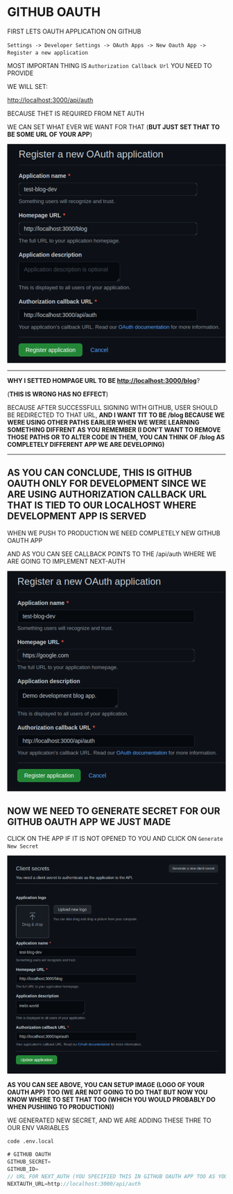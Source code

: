 # GITHUB OAUTH

FIRST LETS OAUTH APPLICATION ON GITHUB

`Settings -> Developer Settings -> OAuth Apps -> New Oauth App -> Register a new application`

MOST IMPORTAN THING IS `Authorization Callback Url` YOU NEED TO PROVIDE

WE WILL SET:

<http://localhost:3000/api/auth>

BECAUSE THET IS REQUIRED FROM NET AUTH

WE CAN SET WHAT EVER WE WANT FOR THAT (**BUT JUST SET THAT TO BE SOME URL OF YOUR APP**)

![github oauth](images/githubregoauthapp.png)

***

**WHY I SETTED HOMPAGE URL TO BE <http://localhost:3000/blog>**? 

(**THIS IS WRONG HAS NO EFFECT**)

BECAUSE AFTER SUCCESSFULL SIGNING WITH GITHUB, USER SHOULD BE REDIRECTED TO THAT URL, **AND I WANT TIT TO BE /blog BECAUSE WE WERE USING OTHER PATHS EARLIER WHEN WE WERE LEARNING SOMETHING DIFFRENT AS YOU REMEMBER (I DON'T WANT TO REMOVE THOSE PATHS OR TO ALTER CODE IN THEM, YOU CAN THINK OF /blog AS COMPLETELY DIFFERENT APP WE ARE DEVELOPING)**

***

## AS YOU CAN CONCLUDE, THIS IS GITHUB OAUTH ONLY FOR DEVELOPMENT SINCE WE ARE USING AUTHORIZATION CALLBACK URL THAT IS TIED TO OUR LOCALHOST WHERE DEVELOPMENT APP IS SERVED

WHEN WE PUSH TO PRODUCTION WE NEED COMPLETELY NEW GITHUB OAUTH APP

AND AS YOU CAN SEE CALLBACK POINTS TO THE /api/auth WHERE WE ARE GOING TO IMPLEMENT NEXT-AUTH

![github oauth](images/Screenshot%20from%202021-08-11%2012-47-38.png)

## NOW WE NEED TO GENERATE SECRET FOR OUR GITHUB OAUTH APP WE JUST MADE

CLICK ON THE APP IF IT IS NOT OPENED TO YOU AND CLICK ON `Generate New Secret`

![app setup](images/Screenshot%20from%202021-08-12%2013-54-23.png)

**AS YOU CAN SEE ABOVE, YOU CAN SETUP IMAGE (LOGO OF YOUR OAUTH APP) TOO (WE ARE NOT GOING TO DO THAT BUT NOW YOU KNOW WHERE TO SET THAT TOO (WHICH YOU WOULD PROBABLY DO WHEN PUSHIING TO PRODUCTION))**

WE GENERATED NEW SECRET, AND WE ARE ADDING THESE THRE TO OUR ENV VARIABLES

```
code .env.local
```

```c#
# GITHUB OAUTH
GITHUB_SECRET=
GITHUB_ID=
// URL FOR NEXT_AUTH (YOU SPECIFIED THIS IN GITHUB OAUTH APP TOO AS YOU REMEMBER)
NEXTAUTH_URL=http://localhost:3000/api/auth
```
